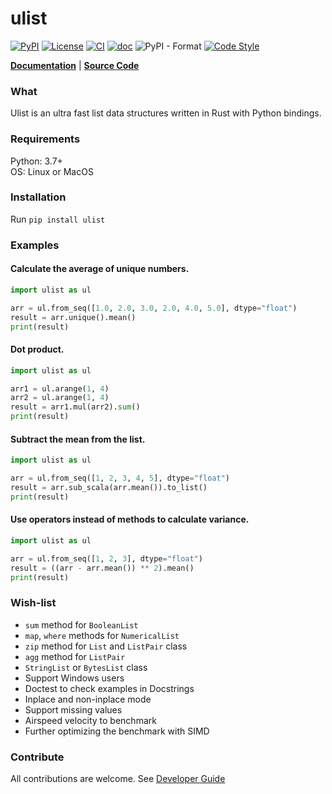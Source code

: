 # ulist

[![PyPI](https://img.shields.io/pypi/v/ulist)](https://pypi.org/project/ulist/)
[![License](https://img.shields.io/github/license/tushushu/ulist)](https://github.com/tushushu/ulist/blob/main/LICENSE)
[![CI](https://github.com/tushushu/ulist/workflows/CI/badge.svg)](https://github.com/tushushu/ulist/actions/workflows/main.yml)
[![doc](https://github.com/tushushu/ulist/workflows/doc/badge.svg)](https://github.com/tushushu/ulist/actions/workflows/sphinx.yml)
![PyPI - Format](https://img.shields.io/pypi/format/ulist)
[![Code Style](https://img.shields.io/badge/code%20style-flake8-blue)](https://github.com/PyCQA/flake8)  
  
    
[**Documentation**](https://tushushu.github.io/ulist/) | [**Source Code**](https://github.com/tushushu/ulist)  


### What
Ulist is an ultra fast list data structures written in Rust with Python bindings.


### Requirements
Python: 3.7+  
OS: Linux or MacOS


### Installation
Run `pip install ulist`


### Examples

#### Calculate the average of unique numbers.
```Python
import ulist as ul

arr = ul.from_seq([1.0, 2.0, 3.0, 2.0, 4.0, 5.0], dtype="float")
result = arr.unique().mean()
print(result)
```


#### Dot product.
```Python
import ulist as ul

arr1 = ul.arange(1, 4)
arr2 = ul.arange(1, 4)
result = arr1.mul(arr2).sum()
print(result)
```


#### Subtract the mean from the list.
```Python
import ulist as ul

arr = ul.from_seq([1, 2, 3, 4, 5], dtype="float")
result = arr.sub_scala(arr.mean()).to_list()
print(result)
```


#### Use operators instead of methods to calculate variance.
```Python
import ulist as ul

arr = ul.from_seq([1, 2, 3], dtype="float")
result = ((arr - arr.mean()) ** 2).mean()
print(result)
```


### Wish-list
* `sum` method for `BooleanList`
* `map`, `where` methods for `NumericalList`
* `zip` method for `List` and `ListPair` class
* `agg` method for `ListPair`
* `StringList` or `BytesList` class
* Support Windows users
* Doctest to check examples in Docstrings
* Inplace and non-inplace mode
* Support missing values
* Airspeed velocity to benchmark
* Further optimizing the benchmark with SIMD

### Contribute
All contributions are welcome. See [Developer Guide](https://github.com/tushushu/ulist/blob/main/develop.md)

